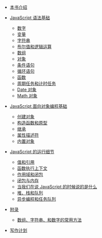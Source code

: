 * [本书介绍](README.md)
* [JavaScript 语法基础](basics/README.md)
    * [数字](basics/number.md)
    * [变量](basics/variable.md)
    * [字符串](basics/string.md)
    * [布尔值和逻辑运算](basics/logic.md)
    * [数组](basics/array.md)
    * [对象](basics/object.md)
    * [条件语句](basics/condition.md)
    * [循环语句](basics/loop.md)
    * [函数](basics/function.md)
    * [周期任务和计时任务](basics/timer.md)
    * [Date 对象](basics/date.md)
    * [Math 对象](basics/math.md)

* [JavaScript 面向对象编程基础](oop/README.md)
    * [创建对象]()
    * [构造函数和原型]()
    * [继承]()
    * [属性描述符]()
    * [内置对象]()

* [JavaScript 的运行细节](advanced/README.md)
    * [值和引用]()
    * [函数执行上下文]()
    * [作用域和闭包]()
    * [闭包与内存]()
    * [当我们在说 JavaScript 的时候说的是什么]()
    * [堆、栈和队列]()
    * [异步编程和任务队列]()


* [附录]()
    * [数组、字符串、和数字的常用方法]()
    
* [写作计划](todolist.md)
